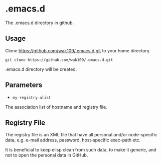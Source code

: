 <!-- -*- mode:markdown; code:utf-8 -*- -->

.emacs.d
========

The .emacs.d directory in github.



Usage
-----

Clone https://github.com/wak109/.emacs.d.git to your home directory.

    git clone https://github.com/wak109/.emacs.d.git

.emacs.d directory will be created.


Parameters
----------

* `my-registry-alist`

The association list of hostname and registry file.


Registry File
-------------

The registry file is an XML file that have all personal and/or node-specific
data, e.g. e-mail address, password, host-specific exec-path etc.

It is beneficial to keep elisp clean from such data, to make it generic,
and not to open the personal data in GitHub.
